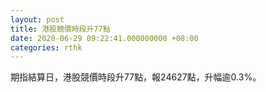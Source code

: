 ```yaml
---
layout: post
title: 港股競價時段升77點
date: 2020-06-29 09:22:41.000000000 +08:00
categories: rthk
---
```


期指結算日，港股競價時段升77點，報24627點，升幅逾0.3%。
